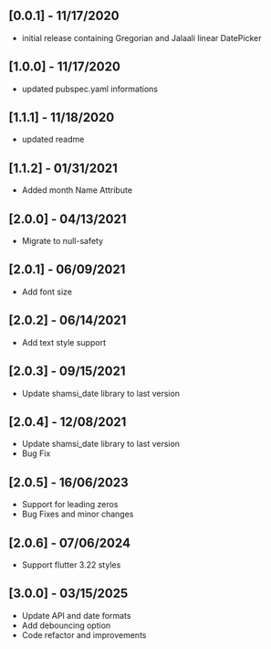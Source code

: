 ## [0.0.1] - 11/17/2020
* initial release containing Gregorian and Jalaali linear DatePicker

## [1.0.0] - 11/17/2020 
* updated pubspec.yaml informations

## [1.1.1] - 11/18/2020
* updated readme

## [1.1.2] - 01/31/2021
* Added month Name Attribute


## [2.0.0] - 04/13/2021
* Migrate to null-safety

## [2.0.1] - 06/09/2021
* Add font size

## [2.0.2] - 06/14/2021
* Add text style support

## [2.0.3] - 09/15/2021
* Update shamsi_date library to last version

## [2.0.4] - 12/08/2021
* Update shamsi_date library to last version
* Bug Fix

## [2.0.5] - 16/06/2023
* Support for leading zeros
* Bug Fixes and minor changes

## [2.0.6] - 07/06/2024
* Support flutter 3.22 styles

## [3.0.0] - 03/15/2025
* Update API and date formats
* Add debouncing option
* Code refactor and improvements

